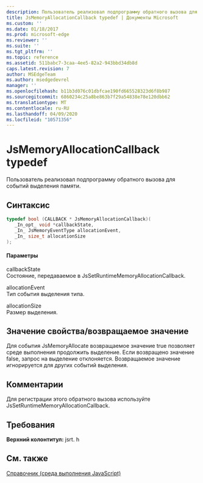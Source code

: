 ```yaml
---
description: Пользователь реализовал подпрограмму обратного вызова для событий выделения памяти.
title: JsMemoryAllocationCallback typedef | Документы Microsoft
ms.custom: ''
ms.date: 01/18/2017
ms.prod: microsoft-edge
ms.reviewer: ''
ms.suite: ''
ms.tgt_pltfrm: ''
ms.topic: reference
ms.assetid: 511babc7-3caa-4ee5-82a2-943bbd34db8d
caps.latest.revision: 7
author: MSEdgeTeam
ms.author: msedgedevrel
manager: ''
ms.openlocfilehash: b11b3d076c01dbfcae190fd665528323d6f8b987
ms.sourcegitcommit: 6860234c25a8be863b7f29a54838e78e120dbb62
ms.translationtype: MT
ms.contentlocale: ru-RU
ms.lasthandoff: 04/09/2020
ms.locfileid: "10571356"
---
```

# JsMemoryAllocationCallback typedef
Пользователь реализовал подпрограмму обратного вызова для событий выделения памяти.  
  
## Синтаксис  
  
```cpp  
typedef bool (CALLBACK * JsMemoryAllocationCallback)(  
   _In_opt_ void *callbackState,  
   _In_ JsMemoryEventType allocationEvent,  
   _In_ size_t allocationSize  
);  
```  
  
#### Параметры  
 callbackState  
 Состояние, передаваемое в JsSetRuntimeMemoryAllocationCallback.  
  
 allocationEvent  
 Тип события выделения типа.  
  
 allocationSize  
 Размер выделения.  
  
## Значение свойства/возвращаемое значение  
 Для события JsMemoryAllocate возвращаемое значение true позволяет среде выполнения продолжить выделение. Если возвращено значение false, запрос на выделение отклоняется. Возвращаемое значение игнорируется для других событий выделения.  
  
## Комментарии  
 Для регистрации этого обратного вызова используйте JsSetRuntimeMemoryAllocationCallback.  
  
## Требования  
 **Верхний колонтитул:** jsrt. h  
  
## См. также  
 [Справочник (среда выполнения JavaScript)](../chakra-hosting/reference-javascript-runtime.md)